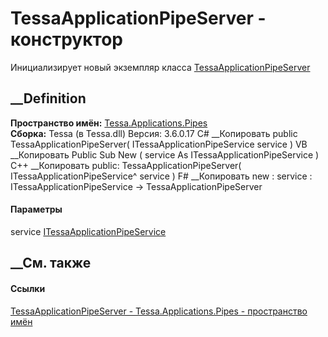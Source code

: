 # TessaApplicationPipeServer - конструктор
Инициализирует новый экземпляр класса
[TessaApplicationPipeServer](T_Tessa_Applications_Pipes_TessaApplicationPipeServer.htm)
##  __Definition
 **Пространство имён:**
[Tessa.Applications.Pipes](N_Tessa_Applications_Pipes.htm)  
 **Сборка:** Tessa (в Tessa.dll) Версия: 3.6.0.17
C# __Копировать
     public TessaApplicationPipeServer(
    	ITessaApplicationPipeService service
    )
VB __Копировать
     Public Sub New ( 
    	service As ITessaApplicationPipeService
    )
C++ __Копировать
     public:
    TessaApplicationPipeServer(
    	ITessaApplicationPipeService^ service
    )
F# __Копировать
     new : 
            service : ITessaApplicationPipeService -> TessaApplicationPipeServer
#### Параметры
service
[ITessaApplicationPipeService](T_Tessa_Applications_Pipes_ITessaApplicationPipeService.htm)
## __См. также
#### Ссылки
[TessaApplicationPipeServer -
](T_Tessa_Applications_Pipes_TessaApplicationPipeServer.htm)
[Tessa.Applications.Pipes - пространство имён](N_Tessa_Applications_Pipes.htm)
